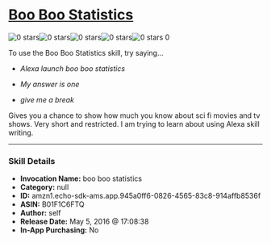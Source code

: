 # [Boo Boo Statistics](http://alexa.amazon.com/#skills/amzn1.echo-sdk-ams.app.945a0ff6-0826-4565-83c8-914affb8536f)
![0 stars](../../images/ic_star_border_black_18dp_1x.png)![0 stars](../../images/ic_star_border_black_18dp_1x.png)![0 stars](../../images/ic_star_border_black_18dp_1x.png)![0 stars](../../images/ic_star_border_black_18dp_1x.png)![0 stars](../../images/ic_star_border_black_18dp_1x.png) 0

To use the Boo Boo Statistics skill, try saying...

* *Alexa launch boo boo statistics*

* *My answer is one*

* *give me a break*

Gives you a chance to show how much you know about sci fi movies and tv shows.  Very short and restricted.  I am trying to learn about using Alexa skill writing.

***

### Skill Details

* **Invocation Name:** boo boo statistics
* **Category:** null
* **ID:** amzn1.echo-sdk-ams.app.945a0ff6-0826-4565-83c8-914affb8536f
* **ASIN:** B01F1C6FTQ
* **Author:** self
* **Release Date:** May 5, 2016 @ 17:08:38
* **In-App Purchasing:** No
